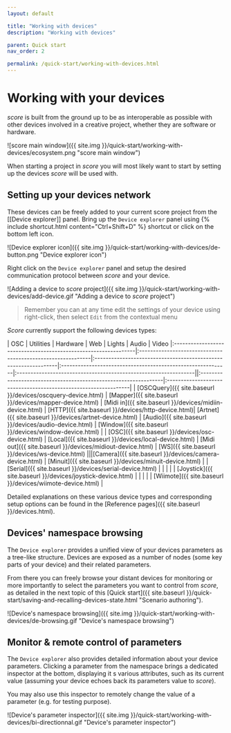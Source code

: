 ```yaml
---
layout: default

title: "Working with devices"
description: "Working with devices"

parent: Quick start
nav_order: 2

permalink: /quick-start/working-with-devices.html
---
```


# Working with your devices

*score* is built from the ground up to be as interoperable as possible with other devices involved in a creative project, whether they are software or hardware.

![score main window]({{ site.img }}/quick-start/working-with-devices/ecosystem.png "score main window")

When starting a project in *score* you will most likely want to start by setting up the devices *score* will be used with.

## Setting up your devices network

These devices can be freely added to your current score project from the [[Device explorer]] panel. Bring up the `Device explorer` panel using {% include shortcut.html content="Ctrl+Shift+D" %} shortcut or click on the bottom left icon.

![Device explorer icon]({{ site.img }}/quick-start/working-with-devices/de-button.png "Device explorer icon")

Right click on the `Device explorer` panel and setup the desired communication protocol between *score* and your device.

![Adding a device to *score* project]({{ site.img }}/quick-start/working-with-devices/add-device.gif "Adding a device to *score* project")

> Remember you can at any time edit the settings of your device using right-click, then select `Edit` from the contextual menu

*Score* currently support the following devices types:

| OSC                                                             | Utilities                                                   | Hardware                                                        | Web                                                               | Lights                                                          | Audio                                                   | Video
|:----------------------------------------------------------------|:------------------------------------------------------------|:----------------------------------------------------------------|:------------------------------------------------------------|:----------------------------------------------------------------||:----------------------------------------------------------------|:----------------------------------------------------------------|
| [OSCQuery]({{ site.baseurl }}/devices/oscquery-device.html) | [Mapper]({{ site.baseurl }}/devices/mapper-device.html) | [Midi in]({{ site.baseurl }}/devices/midiin-device.html)    | [HTTP]({{ site.baseurl }}/devices/http-device.html)| [Artnet]({{ site.baseurl }}/devices/artnet-device.html)     | [Audio]({{ site.baseurl }}/devices/audio-device.html)   | [Window]({{ site.baseurl }}/devices/window-device.html)     |
| [OSC]({{ site.baseurl }}/devices/osc-device.html)           | [Local]({{ site.baseurl }}/devices/local-device.html)   | [Midi out]({{ site.baseurl }}/devices/midiout-device.html)  | [WS]({{ site.baseurl }}/devices/ws-device.html)               |||[Camera]({{ site.baseurl }}/devices/camera-device.html)
| [Minuit]({{ site.baseurl }}/devices/minuit-device.html)     |                                                             | [Serial]({{ site.baseurl }}/devices/serial-device.html)     |                                                                   |
|                                                                 |                                                             | [Joystick]({{ site.baseurl }}/devices/joystick-device.html) |                                                                   |
|                                                                 |                                                             | [Wiimote]({{ site.baseurl }}/devices/wiimote-device.html)   |


Detailed explanations on these various device types and corresponding setup options can be found in the [Reference pages]({{ site.baseurl }}/devices.html).

## Devices' namespace browsing

The `Device explorer` provides a unified view of your devices parameters as a tree-like structure. Devices are exposed as a number of nodes (some key parts of your device) and their related parameters.

From there you can freely browse your distant devices for monitoring or more importantly to select the parameters you want to control from *score*, as detailed in the next topic of this [Quick start]({{ site.baseurl }}/quick-start/saving-and-recalling-devices-state.html "Scenario authoring").

![Device's namespace browsing]({{ site.img }}/quick-start/working-with-devices/de-browsing.gif "Device's namespace browsing")

## Monitor & remote control of parameters

The `Device explorer` also provides detailed information about your device parameters. Clicking a parameter from the namespace brings a dedicated inspector at the bottom, displaying it s various attributes, such as its current value (assuming your device echoes back its parameters value to *score*).

You may also use this inspector to remotely change the value of a parameter (e.g. for testing purpose).

![Device's parameter inspector]({{ site.img }}/quick-start/working-with-devices/bi-directionnal.gif "Device's parameter inspector")